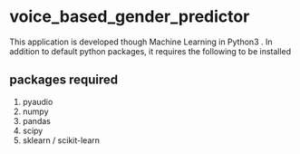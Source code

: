 # voice_based_gender_predictor
This application is developed though Machine Learning in Python3 .
In addition to default python packages, it requires the following to be installed
## packages required
1. pyaudio
2. numpy
3. pandas
4. scipy
5. sklearn / scikit-learn
